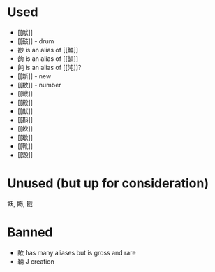 # Used
- [[献]]
- [[鼓]] - drum
- 尠 is an alias of [[鮮]]
- 韵 is an alias of [[韻]]
- 飩 is an alias of [[沌]]?
- [[新]] - new
- [[数]] - number
- [[戦]]
- [[殿]]
- [[猷]]
- [[斟]]
- [[飮]]
- [[歇]]
- [[靴]]
- [[毀]]	

# Unused (but up for consideration)
飫, 飭, 戡
# Banned
- 歃 has many aliases but is gross and rare
- 靹 J creation
